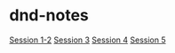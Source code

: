 # dnd-notes 

[Session 1-2](Session%201-2.md)
[Session 3](Session%203.md)
[Session 4](Session%204.md)
[Session 5](Session%205.md)

